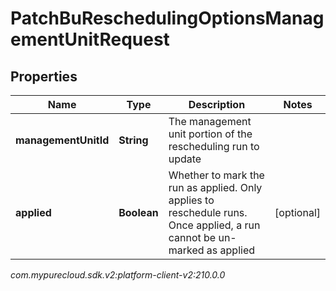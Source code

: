 # PatchBuReschedulingOptionsManagementUnitRequest


## Properties

| Name | Type | Description | Notes |
| ------------ | ------------- | ------------- | ------------- |
| **managementUnitId** | **String** | The management unit portion of the rescheduling run to update |  |
| **applied** | **Boolean** | Whether to mark the run as applied.  Only applies to reschedule runs.  Once applied, a run cannot be un-marked as applied |  [optional] |




_com.mypurecloud.sdk.v2:platform-client-v2:210.0.0_
